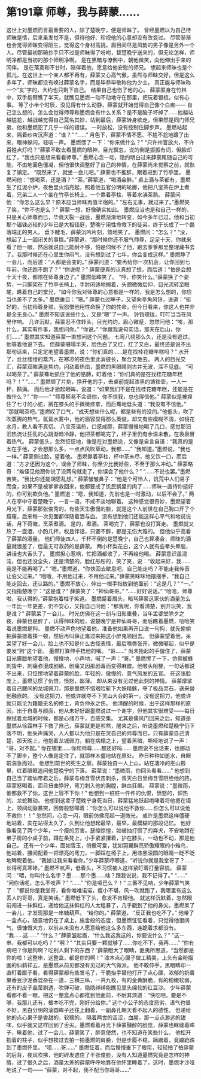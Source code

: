 # 第191章 师尊，我与薛蒙……
这世上对墨燃而言最重要的人，除了楚晚宁，便是师昧了。
曾经墨燃以为自己待师昧是情，后来虽发觉不是，但待他好、珍视他的心意却没有改变过。
尽管渐渐也会觉得师昧变得陌生，觉得这个身材高挑，眉目间尽是风韵的男子像是另外一个人。尽管最初那碗抄手只不过是师昧得了吩咐，替楚晚宁送来的，但无论怎样，师明净都是当初的那个师明净啊。
是在黑暗与潦倒中，朝他微笑，向他伸出手来的同伴。
是在落寞和不甘时，陪伴着他，愿意给他安慰的师兄。
想起来师昧也是个孤儿，在这世上一个亲人都不再有，薛蒙又心高气傲，虽然与师昧交好，但是这么多年了，师昧都没有唤过薛蒙名字，而是毕恭毕敬称他为少主。
真正能与师昧称一个“友”字的，大约也只剩下自己。
结果自己也伤了他的心。
薛蒙匿身在竹林中，双手抱臂瞧了半天，就瞧见墨燃一动不动地守在那里，把玩着银梳，似有心事。
等了小半个时辰，没见得有什么动静，薛蒙就开始觉得自己像个白痴——
自己怎么想的，怎么会觉得师尊和墨燃会有什么关系？是不是脑子坏掉了……他越站越尴尬，越战越觉得自己莫名其妙，站到最后，薛蒙转身欲走，但果然是同门师兄弟，他和墨燃犯了几乎一样的错误。
一时放松，没有控制住脚步声。
墨燃站起来，隔着纱帘沉声道：“谁？”
“……”
月色下，薛蒙不情不愿、不尴不尬地踱了出来，眼神躲闪，轻咳一声。
墨燃愣了一下：“你来做什么？”
“只许州官放火，不许百姓点灯吗？”薛蒙不敢去看墨燃的眼神，目光飘忽，说的倒是振振有词，但脸却红了，“我也只是想来看看师尊。”
墨燃心念一动，隐约明白过来薛蒙尾随自己的可能，不由地面色僵凝，但他很快调整好了自己的神情，在薛蒙尚未觉察之前，就恢复了镇定。
“既然来了，就坐一会儿吧。”
薛蒙也不推辞，跟着进到了竹亭里。
墨燃问他：“想喝茶，还是酒？”
“茶。”薛蒙道，“喝酒会醉。”
桌上酒与茶都有，墨燃生了红泥小炉，夜色里火焰亮起，照着他五官分明的轮廓，他把八宝茶在炉上煮着，兄弟二人一个坐在竹亭长椅上，一个靠着亭柱，等着水沸茶熟。
薛蒙问他：“你怎么这么早？原本应当师昧再值半宿的。”
“左右无事，就过来了。”墨燃笑了笑，“你不也是么？”
薛蒙一想，好像确实如此。
墨燃应当也是和自己一样的，只是关心师尊而已，毕竟天裂一战后，墨燃渐渐地转变，如今多年已过，他和当初那个锱铢必较的少年已是大相径庭，楚晚宁用性命救下的徒弟，终于长成了一个磊落端正的男人。
垂下睫毛，薛蒙沉吟片刻，倏地笑了。
墨燃问：“怎么？”
“没，想起了上一回闭关的事情。”薛蒙道，“那时候你还不服气师尊，足足十天，你就来看了他一眼，然后就说自己能耐不够，怕是伺候不了他，跑去爹爹那里整理藏书去了。我那时候还在心里生你闷气，没有想到过了七年，你会变成这样。”
墨燃静了一会儿，而后道：“人都是会变的。”
薛蒙问道：“要再给你一次机会，让你回到七年前，你还跑不跑了？”
“你说呢？”
薛蒙便真的认真想了想，而后道：“怕是会想十天十夜，都陪在师尊身边了。”
墨燃低眸笑了。
“哼，你笑什么。”薛蒙换了个姿势，一只脚架在了竹亭长椅上，手肘闲适地搁着，头颈微微后仰，目光流转至眼尾，瞧着自己的堂兄，“如今你我对师尊的心意都是一样的，我是怎么想的，你应当也差不了太多。”
墨燃垂目：“嗯。”
薛蒙乜过眸子，又望向亭角风铃，说道：“挺好的，当初师尊身殒，我怨憎他用性命换了你的性命，但今日看来，你这人也并非是全无良心。”
墨燃不知该说些什么，又是“嗯”了一声。
铃铛璁珑，叮叮当当在风里作响。
几许沉默，薛蒙忍不住转头，目光灼灼，眉心微蹙，忽然问他：“咳，那什么，其实有件事，我想问你。”
“你说。”
“你跟我说句实话，那天在后山，你们……”
墨燃其实知道薛蒙一直想问这个问题。
七弯八绕那么久，还是没有逃过。他等着他说下去。
但薛蒙嗫嚅半天，脸色白了又红，红了又白，最终还是说不出那句话来，只定定地望着墨燃，说：“你们真的……是在找桂花糖年糕吗？”
水开了，丝丝缕缕的蒸汽，在寒凉的夜色里此消彼长，聚合又散去。
两人的目光交汇，薛蒙双眸满是焦灼，闪动着热焰，墨燃的黑眼睛则古井无波，深不见底。
“可以喝茶了。”
薛蒙蓦地抓住了他的胳膊，盯着他：“你们真的是在找桂花糖年糕吗？！”
“……”
墨燃顿了片刻，挣开他的手，去桌前提起漆黑的铸铁壶，一人一杯，斟满。
而后他才掀起眼眸，说道：“如果我们不是在找桂花糖年糕，还能是在做什么？”
“你——”
“师尊轻易不会诓你，你不信我，总也得信他。”
薛蒙似是被捏住了七寸的小蛇，搁在膝头的手微微痉挛，而后蓦地低头道：“我没有不信他。”
“那就喝茶吧。”墨燃叹了口气，“成天想些什么呢，都是些有的没的。”他低头，吹了吹蒸腾的热气，氤氲水雾中，他的面容显得那么英俊，却又有些模糊不清，如镜花水月，教人看不真切。
八宝茶温热，口感咸醇，薛蒙慢慢地喝了几口，感觉那汩汩热流让狂乱的心跳渐趋冷静，他把茶都喝完了，杯子里仍有余温未散，在袅袅冒着热气。
薛蒙低头，忽然怔怔地，像是在对墨燃说，又像是自言自语：“我真的是太在乎他，才会想那么多，一点点风吹草动，我都……”
“我知道。”墨燃说，“我也一样。”
薛蒙侧过脸，望着他。
墨燃靠着亭柱，杯中茶未尽，他又饮一口，而后道：“方才还因为这个，误会了师昧，你至少比我好些，不至于那么冲动。”
薛蒙略奇：“难怪见他跟你说了没两句就走了，你误会了他什么？”
“……不说也罢。”墨燃苦笑，“我比你还能胡思乱想。”
薛蒙皱皱鼻子：“他是个可怜人，饥荒中人们易子而食，如果不是被爹爹救回来，他都要成了饥民锅里的肉了……师昧一直待你挺好的，你可别欺负他。”
墨燃道：“嗯，我知道，先前也是一时激动，以后不会了。”
两人在亭中守着楚晚宁，一言一语，不咸不淡地聊着。
这种感觉很奇妙，墨燃望着月光下，薛蒙那张俊秀的，有些天生傲慢的脸，就是这个人前世在自己胸口开了个窟窿，后来每一次见面都伴随着泪与血。
没有想到他们还能这样心平气和地说说话，月下荷塘，烹茶煮酒。
是的，煮酒。
茶喝完了，薛蒙也没打算走。
墨燃就又热了一壶酒，小酌几杯，权且伴话，只要不醉，都是无伤大雅的。
但他似乎高看了薛蒙的酒量。
他们师徒四人，千杯不倒的是楚晚宁，自己也算凑合，师昧的酒量就很差了，但最无可救药的是薛蒙。
两小杯梨花白，这个人就有些晕头晕脑，讲话也大舌头了。
墨燃担心惹祸，忙把酒都收了，不再给他喝。
薛蒙意识虽混沌，但也还没全失，还是清楚的，脸红彤彤的，笑了笑，说：“收起来好，我……我是不能再喝了。”
“嗯。”墨燃道，“你快回去歇息吧，自己能走吗？不能走我传音让伯父过来。”
“哦哦，不用他过来，不用他过来。”薛蒙笑眯眯地摆摆手，“我自己能走回去，还认路的。”
墨燃不放心，伸出一根手指放到他面前：“这是几？”
“一。”
又指指楚晚宁：“这是谁？”
薛蒙笑了：“神仙哥哥。”
“……好好说话。”
“哈哈，师尊啦，我认得的。”薛蒙抱着柱子笑道。
墨燃蹙着眉头，暗骂薛蒙这家伙的酒量怎么一年比一年更差，仍不安心，又指自己问他：“那我呢，你看清楚，别开玩笑，我是谁？”
薛蒙呆了一会儿。
时光仿佛在这一刻与旧影重叠，当年孟婆堂除夕之夜，薛蒙也是醉了，认得师昧的脸，说楚晚宁是神仙哥哥，而后瞧着墨燃，哈哈笑着说墨燃是狗。
墨燃不动声色地望着他，准备他如果再开口说一句狗，就先偷偷把薛蒙摁着揍一顿，然后再叫薛正雍过来把这小醉鬼领回去。
但薛蒙望着他，呆呆望了好一会儿，脸上也不知是什么古怪表情，最后嘴唇张开，微微嘟起，似乎是要发“狗”这个音。
墨燃打算伸手捂他的嘴。
“哥……”
尚未抬起的手僵住了，薛蒙目光朦胧地望着他，慢慢地，小声地，喊了一声：“哥。”
墨燃愣了一下，仿佛被蜂刺蛰中，刺痛弥漫成剧痛，剧痛又因那剧毒而变得麻酸。他喉头阻梗，一句话都说不出来，只怔愣地望着薛蒙的脸，年轻的，傲慢的，意气风发的五官。
在这张脸庞上，墨燃见惯了仇恨，愤怒，鄙薄。
却从来没有见过他此刻的神情。
薛蒙摩挲着自己腰间的龙城佩刀，那是墨燃不惜艰险斩下大妖精魅，夺了极品灵石，送来替他融嵌的。
没有这把刀，他或许就夺不下灵山大会的第一，没有这把刀，他或许就只能沦为籍籍无名的修士，背负仲永之伤。
他清醒的时候，出于这样那样的原因，出于自尊与颜面，他从未好好跟墨燃说过一个谢字，但他其实很难受——每日擦拭着龙城的时候，都是心绪万千，百感交集。
尤其是儒风门回来之后，知道是墨燃从徐霜林手下救了自己，薛蒙就更是煎熬，醒来之后，听说墨燃和楚晚宁仍下落不明，他失声痛哭，人人都以为他只是在哭自己的师尊而已，只有薛蒙自己清楚，那天晚上，他抱着龙城佩刀，躺在病榻之上，望着黑暗，嘶哑地说了一声：
“哥，对不起。”
你在哪里……你和师尊……都还好吗……
墨燃说不出话来，也挪动不了脚步，整个人像是定住了，就那样木僵地站在原处。
昨日种种如逝水，自眼前湍急而过。
他想到前世的死生之巅，薛蒙独自一人上山，站在凄冷的巫山殿里，红着眼眶追问他楚晚宁的下落。
薛蒙说：“墨微雨，你回头看看……”
他想到自己当了踏仙帝君之后，薛蒙与梅含雪伏击刺杀，青天白日里梅含雪阻绝他的路，薛蒙怒喝着，面目扭曲狰狞，弯刀刺入他的胸膛，鲜血狂飙。
薛蒙说：“墨微雨，谁都救不了你，这世上容不下你！”
他想到一桩桩一件件的仇恨，愤怒的，炽热的，龙蛇舞动。
他想到这辈子楚晚宁身死当日，薛蒙猛地跃起咆哮着将他摁在墙上，颈间动脉暴突，困兽般怒嗥着：“你怎么可以说他不救你……你怎么可以说他不救你！！”
忽然间，心念一闪，眼前仿佛亮起一道微光。
或许是墨燃这样僵硬地站着，实在站得太久了，久到让他想起最早，最早，最模糊的那段记忆。
他好像看见了两个少年，一个瘦的厉害，瑟缩惊惶，如被抽打惯了的弃犬，不安地蹲在弟子房的小桌子前，蹲在条凳上，小手紧紧攥着，护在膝头，一动也不动，那是他自己。
还有一个少年，面如雪玉，俏傲可爱，犹如羽翼鲜亮骄傲耀眼的小雉鸟，他站着，腰间配着一把漂亮的弯刀，一脚踩在椅子上，用漆黑滚圆的眼睛一眨不眨地睥睨着他。
“我娘让我来看看你。”少年薛蒙哼唧道，“听说你就是我堂哥了？……长得可真寒碜。”
墨燃不吭声，低着头，不习惯被人这样紧盯着打量容貌。
薛蒙问：“喂，你叫什么名字？墨……那个墨……啥？跟我说说，我不记得了。”
“……”
“问你话呢，怎么不吱声？”
“……”
“你是哑巴么？！”
三番不见响，少年薛蒙气笑了：“都说你是我堂哥，看你唯唯诺诺，瘦小不堪，风一吹就跑了，我哪里有这么丢人的哥哥，真是笑话。”
墨燃低下了头，愈发不肯理他。
就这样沉默着，忽然眼前闯进一抹鲜红，递给他这抹鲜红的人太粗暴了，几乎戳到了他的鼻尖，墨燃呆了一会儿，才发现那是一串糖葫芦。
“给你的。”
薛蒙道。
“反正我也吃不了。”
他带了一盒点心，随意地仍在了桌上，施舍般的态度，但墨燃怔怔看着，只觉得他很阔气，很慷慨大方，以前从来没有人愿意给他这么多东西，连跪着求都没有。
“我……这……”
“什么？”薛蒙皱起眉，“什么我这我这的，你要说什么？”
“这一串，我都可以吃吗？”
“啊？”
“其实只要一颗就够了……你吃不下，我再……”
“你有病吧？你是狗啊？吃别人剩下的东西？”薛蒙瞪大了眼睛，匪夷所思道，“当然都是你的啦！这整串，这整盒，都是你的啊！”
漆木点心匣子做工精美，上头有金粉描画的仙鹤祥云，是墨燃从前见都没有见过的大气做派。
他不敢伸手，黑眼睛却一直盯着匣子看，看得薛蒙都有些发毛了，干脆抬手替他打开了点心匣，浓郁的奶香果香豆沙泥香混杂在一道，三横三纵，一共九枚，有的金黄酥脆，有的粉嫩软弱，还有的皮子晶莹剔透，吹弹可破，隐隐绰绰能瞧见里头绵软的红豆沙。
少年薛蒙看都不看一眼，把这一整盒点心都推到他面前，不耐其烦道：“快吃吧，要是不够，我那儿还有，根本吃不完，刚好分给你。”
这个小公子的态度恶劣，语气也很不好，黑白分明的滚圆眸子还往上翻着，一副鼻孔朝天看不起人的德性。
但递给他的点心果子是香甜的，软糯的。
隔着两世的苦涩，血腥，那一点点渺远的甜味，似乎就又这样回到了舌尖。墨燃看着月光下薛蒙醺醉的脸庞，薛蒙也眯缝着眸子，瞅着他，过了一会儿，薛蒙笑了，醉意使然，也不知道在笑些什么。
他松开抱着的柱子，似乎想挨过去拍一拍墨燃的肩膀，但是步履不稳，蹒跚着，竟踉跄跌到了墨燃怀里。
“唔……哥……”
墨燃怔着，而后慢慢垂下了眼帘，轻轻拍了拍薛蒙的后背，夜风吹拂，他的碎发遮住了半张俊脸，没有人知道墨燃究竟是怎样的神情，过了很久之后，酒量太差的薛蒙呼呼地靠在他怀里睡着了，这时，墨燃才沙哑地说了一句——
“薛蒙，对不起，我不配当你哥哥……”
